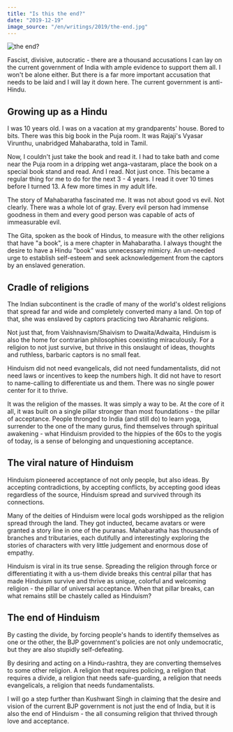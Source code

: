 ```yaml
---
title: "Is this the end?"
date: "2019-12-19"
image_source: "/en/writings/2019/the-end.jpg"
---
```


![the end?](/en/writings/2019/the-end.jpg)

Fascist, divisive, autocratic  - there are a thousand accusations I can lay on the current government of India with ample evidence to support them all. I won't be alone either. But there is a far more important accusation that needs to be laid and I will lay it down here.  The current government is anti-Hindu.

## Growing up as a Hindu

I was 10 years old. I was on a vacation at my grandparents' house. Bored to bits. There was this big book in the Puja room. It was Rajaji's Vyasar Virunthu, unabridged Mahabaratha, told in Tamil.

Now, I couldn't just take the book and read it. I had to take bath and come near the Puja room in a dripping wet anga-vastaram, place the book on a special book stand and read. And I read. Not just once. This became a regular thing for me to do for the next 3 - 4 years. I read it over 10 times before I turned 13. A few more times in my adult life.

The story of Mahabaratha fascinated me. It was not about good vs evil. Not clearly. There was a whole lot of gray. Every evil person had immense goodness in them and every good person was capable of acts of immeasurable evil. 

The Gita, spoken as the book of Hindus, to measure with the other religions that have "a book",  is a mere chapter in Mahabaratha. I always thought the desire to have a Hindu "book" was unnecessary mimicry.  An un-needed urge to establish self-esteem and seek acknowledgement from the captors by an enslaved generation.

## Cradle of religions

The Indian subcontinent is the cradle of many of the world's oldest religions that spread far and wide and completely converted many a land. On top of that, she was enslaved by captors practicing two Abrahamic religions.

Not just that, from Vaishnavism/Shaivism to Dwaita/Adwaita, Hinduism is also the home for contrarian philosophies coexisting miraculously. For a religion to not just survive, but thrive in this onslaught of ideas, thoughts and ruthless, barbaric captors is no small feat. 

Hinduism did not need evangelicals, did not need fundamentalists, did not need laws or incentives to keep the numbers high. It did not have to resort to name-calling to differentiate us and them. There was no single power center for it to thrive. 

It was the religion of the masses. It was simply a way to be. At the core of it all, it was built on a single pillar stronger than most foundations - the pillar of acceptance.  People thronged to India (and still do) to learn yoga, surrender to the one of the many gurus, find themselves through spiritual awakening - what Hinduism provided to the hippies of the 60s to the yogis of today, is a sense of belonging and unquestioning acceptance.

## The viral nature of Hinduism

Hinduism pioneered acceptance of not only people, but also ideas. By accepting contradictions, by accepting conflicts, by accepting good ideas regardless of the source, Hinduism spread and survived through its connections.

Many of the deities of Hinduism were local gods worshipped as the religion spread through the land. They got inducted, became avatars or were granted a story line in one of the puranas. Mahabaratha has thousands of branches and tributaries, each dutifully and interestingly exploring the stories of characters with very little judgement and enormous dose of empathy.

Hinduism is viral in its true sense. Spreading the religion through force or differentiating it with a us-them divide  breaks this central pillar that has made Hinduism survive and thrive as unique, colorful and welcoming religion - the pillar of universal acceptance. When that pillar breaks, can what remains still be chastely called as Hinduism?

## The end of Hinduism

By casting the divide, by forcing people's hands to identify themselves as one or the other, the BJP government's policies are not only undemocratic, but they are also stupidly self-defeating. 

By desiring and acting on a Hindu-rashtra, they are converting themselves to some other religion. A religion that requires policing, a religion that requires a divide, a religion that needs safe-guarding, a religion that needs evangelicals, a religion that needs fundamentalists.  

I will go a step further than Kushwant Singh in claiming that the desire and vision of the current BJP government is not just the end of India, but it is also the end of Hinduism - the all consuming religion that thrived through love and acceptance.